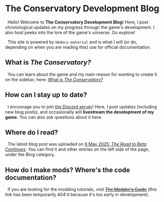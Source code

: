 # The Conservatory Development Blog

&nbsp;&nbsp;Hello! Welcome to **The Conservatory Development Blog**! Here, I post chronological updates on my progress through the game's development. I also host peeks into the lore of the game's universe. Go explore!

&nbsp;&nbsp;This site is powered by `mkdocs-material` and is what I will (or do, depending on when you are reading this) use for official documentation.

## What is *The Conservatory?*

&nbsp;&nbsp;You can learn about the game and my main reason for wanting to create it on the sidebar, here: [What is *The Conservatory?*](./about.md)

## How can I stay up to date?

&nbsp;&nbsp;I encourage you to join [the Discord server](
https://discord.gg/pt7VQqagyE)! Here, I post updates (including new blog posts), and occasionally will **livestream the development of my game.** You can also ask questions about it here.

## Where do I read?

&nbsp;&nbsp;The latest blog post was uploaded on [8 May 2025: *The Road to Beta Continues*](./2025/05/08.md). You can find it and other entries on the left side of the page, under the Blog category.

## How do I make mods? Where's the code documentation?

&nbsp;&nbsp;If you are looking for the modding tutorials, visit <del>[The Modder's Guide](../../docs/index.html)</del> (this link has been temporarily 404'd because it's too early in development).
